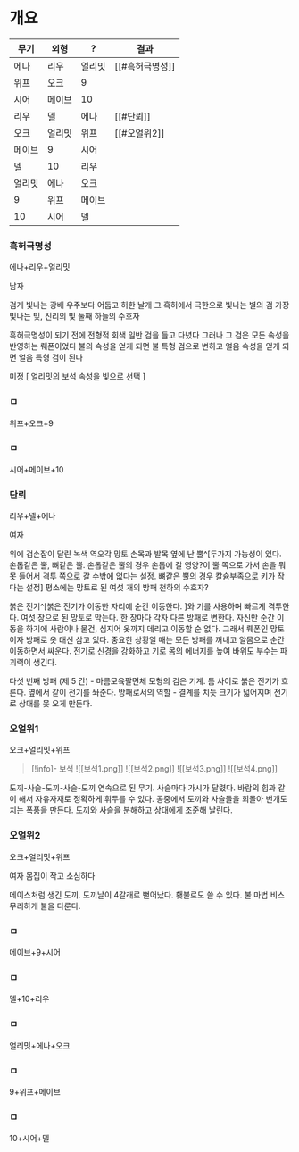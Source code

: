 # 개요


| 무기   | 외형   | ?      | 결과 |
| ------ | ------ | ------ | ---- |
| 에나   | 리우   | 얼리밋 |   [[#흑허극명성]]   |
| 위프   | 오크   | 9      |      |
| 시어   | 메이브 | 10     |      |
| 리우   | 델     | 에나   |   [[#단뢰]]   |
| 오크   | 얼리밋 | 위프   |   [[#오얼위2]]   |
| 메이브 | 9      | 시어   |      |
| 델     | 10     | 리우   |      |
| 얼리밋 | 에나   | 오크   |      |
| 9      | 위프   | 메이브 |      |
| 10     | 시어   | 델     |      |


### 흑허극명성

에나+리우+얼리밋

남자

검게 빛나는 광배
우주보다 어둡고 허한 날개
그 흑허에서 극한으로 빛나는 별의 검
가장 빛나는 빛, 진리의 빛
둘째 하늘의 수호자

흑허극명성이 되기 전에 전형적 회색 일반 검을 들고 다녔다
그러나 그 검은 모든 속성을 반영하는 뤠폰이었다 불의 속성을 얻게 되면 불 특형 검으로 변하고 얼음 속성을 얻게 되면 얼음 특형 검이 된다

미정 [
얼리밋의 보석 속성을 빛으로 선택
]

### ㅁ

위프+오크+9

### ㅁ

시어+메이브+10

### 단뢰

리우+델+에나

여자

위에 검손잡이 달린 녹색 역오각 망토
손목과 발목 옆에 난 뿔^[두가지 가능성이 있다. 손톱같은 뿔, 뼈같은 뿔. 손톱같은 뿔의 경우 손톱에 갈 영양?이 뿔 쪽으로 가서 손을 뭐 못 들어서 격투 쪽으로 갈 수밖에 없다는 설정. 뼈같은 뿔의 경우 칼슘부족으로 키가 작다는 설정]
평소에는 망토로 된 여섯 개의 방패
천하의 수호자?

붉은 전기^[붉은 전기가 이동한 자리에 순간 이동한다. ]와 기를 사용하며 빠르게 격투한다. 여섯 장으로 된 망토로 막는다. 한 장마다 각자 다른 방패로 변한다.
자신만 순간 이동을 하기에 사람이나 물건, 심지어 옷까지 데리고 이동할 순 없다. 그래서 뤠폰인 망토이자 방패로 옷 대신 삼고 있다. 중요한 상황일 때는 모든 방패를 꺼내고 알몸으로 순간 이동하면서 싸운다.
전기로 신경을 강화하고 기로 몸의 에너지를 높여 바위도 부수는 파괴력이 생긴다.

다섯 번째 방패 (제 5 간) - 마름모육팔면체 모형의 검은 기계. 틈 사이로 붉은 전기가 흐른다. 옆에서 같이 전기를 쏴준다. 방패로서의 역할 - 결계를 치듯 크기가 넓어지며 전기로 상대를 못 오게 만든다.

### 오얼위1

오크+얼리밋+위프

> [!info]- 보석
> ![[보석1.png]] ![[보석2.png]]
> ![[보석3.png]] ![[보석4.png]]

도끼-사슬-도끼-사슬-도끼 연속으로 된 무기. 사슬마다 가시가 달렸다.
바람의 힘과 같이 해서 자유자재로 정확하게 휘두를 수 있다.
공중에서 도끼와 사슬들을 회몰아 번개도 치는 폭풍을 만든다.
도끼와 사슬을 분해하고 상대에게 조준해 날린다.

### 오얼위2

오크+얼리밋+위프

여자
몸집이 작고 소심하다

메이스처럼 생긴 도끼. 도끼날이 4갈래로 뻗어났다. 횃불로도 쓸 수 있다.
불 마법 비스무리하게 불을 다룬다.

### ㅁ

메이브+9+시어

### ㅁ

델+10+리우

### ㅁ

얼리밋+에나+오크

### ㅁ

9+위프+메이브

### ㅁ

10+시어+델